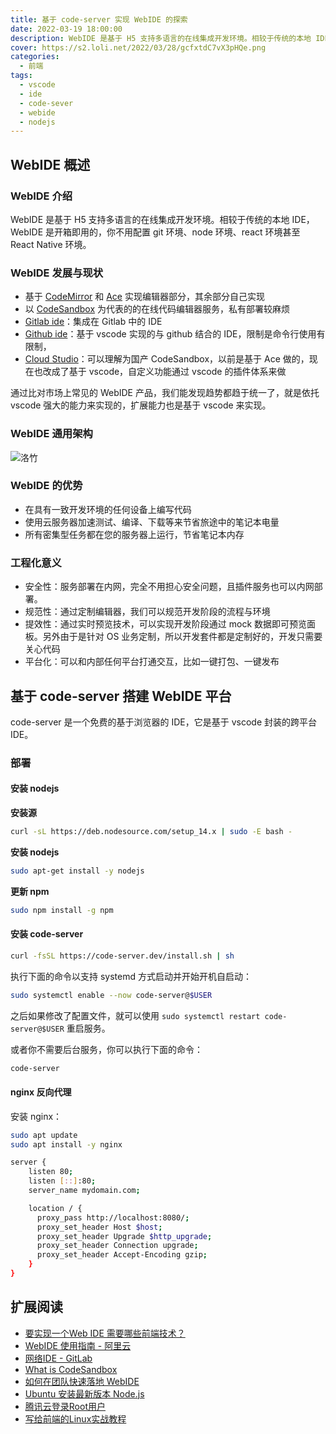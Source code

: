```yaml
---
title: 基于 code-server 实现 WebIDE 的探索
date: 2022-03-19 18:00:00
description: WebIDE 是基于 H5 支持多语言的在线集成开发环境。相较于传统的本地 IDE，WebIDE 是开箱即用的，你不用配置 git 环境、node 环境、react 环境甚至 React Native 环境。
cover: https://s2.loli.net/2022/03/28/gcfxtdC7vX3pHQe.png
categories:
  - 前端
tags:
  - vscode
  - ide
  - code-sever
  - webide
  - nodejs
---
```


<ins class="adsbygoogle" style="display:block; text-align:center;"  data-ad-layout="in-article" data-ad-format="fluid" data-ad-client="ca-pub-7962287588031867" data-ad-slot="2542544532"></ins><script> (adsbygoogle = window.adsbygoogle || []).push({});</script>


## WebIDE 概述

### WebIDE 介绍

WebIDE 是基于 H5 支持多语言的在线集成开发环境。相较于传统的本地 IDE，WebIDE 是开箱即用的，你不用配置 git 环境、node 环境、react 环境甚至 React Native 环境。

### WebIDE 发展与现状

- 基于 [CodeMirror](https://codemirror.net/) 和 [Ace](https://ace.c9.io/) 实现编辑器部分，其余部分自己实现
- 以 [CodeSandbox](https://codesandbox.io/) 为代表的的在线代码编辑器服务，私有部署较麻烦
- [Gitlab ide](https://gitlab.com/youngjuning/react)：集成在 Gitlab 中的 IDE
- [Github ide](https://github.com/facebook/react/)：基于 vscode 实现的与 github 结合的 IDE，限制是命令行使用有限制，
- [Cloud Studio](https://codingcorp.cloudstudio.net/ws/qmbngm)：可以理解为国产 CodeSandbox，以前是基于 Ace 做的，现在也改成了基于 vscode，自定义功能通过 vscode 的插件体系来做

通过比对市场上常见的 WebIDE 产品，我们能发现趋势都趋于统一了，就是依托 vscode 强大的能力来实现的，扩展能力也是基于 vscode 来实现。

### WebIDE 通用架构

![洛竹](https://s2.loli.net/2022/03/23/UfjaX4QpTmg5MKu.png)

### WebIDE 的优势

- 在具有一致开发环境的任何设备上编写代码
- 使用云服务器加速测试、编译、下载等来节省旅途中的笔记本电量
- 所有密集型任务都在您的服务器上运行，节省笔记本内存

### 工程化意义

- 安全性：服务部署在内网，完全不用担心安全问题，且插件服务也可以内网部署。
- 规范性：通过定制编辑器，我们可以规范开发阶段的流程与环境
- 提效性：通过实时预览技术，可以实现开发阶段通过 mock 数据即可预览面板。另外由于是针对 OS 业务定制，所以开发套件都是定制好的，开发只需要关心代码
- 平台化：可以和内部任何平台打通交互，比如一键打包、一键发布

## 基于 code-server 搭建 WebIDE 平台

code-server 是一个免费的基于浏览器的 IDE，它是基于 vscode 封装的跨平台 IDE。

### 部署

#### 安装 nodejs

**安装源**

```sh
curl -sL https://deb.nodesource.com/setup_14.x | sudo -E bash -
```

**安装 nodejs**

```sh
sudo apt-get install -y nodejs
```

**更新 npm**

```sh
sudo npm install -g npm
```

#### 安装 code-server

```sh
curl -fsSL https://code-server.dev/install.sh | sh
```

执行下面的命令以支持 systemd 方式启动并开始开机自启动：

```sh
sudo systemctl enable --now code-server@$USER
```

之后如果修改了配置文件，就可以使用 `sudo systemctl restart code-server@$USER` 重启服务。

或者你不需要后台服务，你可以执行下面的命令：

```sh
code-server
```

#### nginx 反向代理

安装 nginx：

```sh
sudo apt update
sudo apt install -y nginx
```

```sh
server {
    listen 80;
    listen [::]:80;
    server_name mydomain.com;

    location / {
      proxy_pass http://localhost:8080/;
      proxy_set_header Host $host;
      proxy_set_header Upgrade $http_upgrade;
      proxy_set_header Connection upgrade;
      proxy_set_header Accept-Encoding gzip;
    }
}
```

## 扩展阅读

- [要实现一个Web IDE 需要哪些前端技术？](https://www.zhihu.com/question/41050429)
- [WebIDE 使用指南 - 阿里云](https://developer.aliyun.com/article/646273)
- [网络IDE - GitLab](https://docs.gitlab.com/ee/user/project/web_ide/)
- [What is CodeSandbox](https://www.youtube.com/watch?v=lfYo4mfOyM8)
- [如何在团队快速落地 WebIDE](https://juejin.cn/post/7008428269317914661)
- [Ubuntu 安装最新版本 Node.js](https://learnku.com/articles/42581)
- [腾讯云登录Root用户](https://www.jianshu.com/p/648c48f146c6)
- [写给前端的Linux实战教程](https://youngjuning.js.org/21bdf0b4bd15/)
